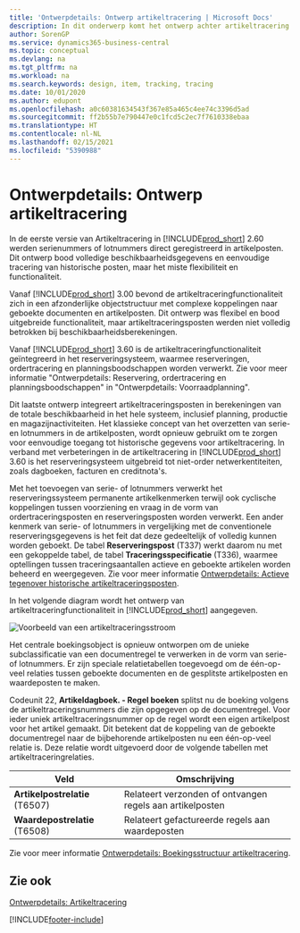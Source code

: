 ```yaml
---
title: 'Ontwerpdetails: Ontwerp artikeltracering | Microsoft Docs'
description: In dit onderwerp komt het ontwerp achter artikeltracering in Business Central aan bod.
author: SorenGP
ms.service: dynamics365-business-central
ms.topic: conceptual
ms.devlang: na
ms.tgt_pltfrm: na
ms.workload: na
ms.search.keywords: design, item, tracking, tracing
ms.date: 10/01/2020
ms.author: edupont
ms.openlocfilehash: a0c60381634543f367e85a465c4ee74c3396d5ad
ms.sourcegitcommit: ff2b55b7e790447e0c1fcd5c2ec7f7610338ebaa
ms.translationtype: HT
ms.contentlocale: nl-NL
ms.lasthandoff: 02/15/2021
ms.locfileid: "5390988"
---
```

# <a name="design-details-item-tracking-design"></a>Ontwerpdetails: Ontwerp artikeltracering
In de eerste versie van Artikeltracering in [!INCLUDE[prod_short](includes/prod_short.md)] 2.60 werden serienummers of lotnummers direct geregistreerd in artikelposten. Dit ontwerp bood volledige beschikbaarheidsgegevens en eenvoudige tracering van historische posten, maar het miste flexibiliteit en functionaliteit.  

Vanaf [!INCLUDE[prod_short](includes/prod_short.md)] 3.00 bevond de artikeltraceringfunctionaliteit zich in een afzonderlijke objectstructuur met complexe koppelingen naar geboekte documenten en artikelposten. Dit ontwerp was flexibel en bood uitgebreide functionaliteit, maar artikeltraceringsposten werden niet volledig betrokken bij beschikbaarheidsberekeningen.  

Vanaf [!INCLUDE[prod_short](includes/prod_short.md)] 3.60 is de artikeltraceringfunctionaliteit geïntegreerd in het reserveringsysteem, waarmee reserveringen, ordertracering en planningsboodschappen worden verwerkt. Zie voor meer informatie "Ontwerpdetails: Reservering, ordertracering en planningsboodschappen" in "Ontwerpdetails: Voorraadplanning".  

Dit laatste ontwerp integreert artikeltraceringsposten in berekeningen van de totale beschikbaarheid in het hele systeem, inclusief planning, productie en magazijnactiviteiten. Het klassieke concept van het overzetten van serie- en lotnummers in de artikelposten, wordt opnieuw gebruikt om te zorgen voor eenvoudige toegang tot historische gegevens voor artikeltracering. In verband met verbeteringen in de artikeltracering in [!INCLUDE[prod_short](includes/prod_short.md)] 3.60 is het reserveringsysteem uitgebreid tot niet-order netwerkentiteiten, zoals dagboeken, facturen en creditnota's.  

Met het toevoegen van serie- of lotnummers verwerkt het reserveringssysteem permanente artikelkenmerken terwijl ook cyclische koppelingen tussen voorziening en vraag in de vorm van ordertraceringsposten en reserveringsposten worden verwerkt. Een ander kenmerk van serie- of lotnummers in vergelijking met de conventionele reserveringsgegevens is het feit dat deze gedeeltelijk of volledig kunnen worden geboekt. De tabel **Reserveringspost** (T337) werkt daarom nu met een gekoppelde tabel, de tabel **Traceringsspecificatie** (T336), waarmee optellingen tussen traceringsaantallen actieve en geboekte artikelen worden beheerd en weergegeven. Zie voor meer informatie [Ontwerpdetails: Actieve tegenover historische artikeltraceringsposten](design-details-active-versus-historic-item-tracking-entries.md).  

In het volgende diagram wordt het ontwerp van artikeltraceringfunctionaliteit in [!INCLUDE[prod_short](includes/prod_short.md)] aangegeven.  

![Voorbeeld van een artikeltraceringsstroom](media/design_details_item_tracking_design.png "Voorbeeld van een artikeltraceringsstroom")  

Het centrale boekingsobject is opnieuw ontworpen om de unieke subclassificatie van een documentregel te verwerken in de vorm van serie- of lotnummers. Er zijn speciale relatietabellen toegevoegd om de één-op-veel relaties tussen geboekte documenten en de gesplitste artikelposten en waardeposten te maken.  

Codeunit 22, **Artikeldagboek. - Regel boeken** splitst nu de boeking volgens de artikeltraceringsnummers die zijn opgegeven op de documentregel. Voor ieder uniek artikeltraceringsnummer op de regel wordt een eigen artikelpost voor het artikel gemaakt. Dit betekent dat de koppeling van de geboekte documentregel naar de bijbehorende artikelposten nu een één-op-veel relatie is. Deze relatie wordt uitgevoerd door de volgende tabellen met artikeltraceringrelaties.  

|Veld|Omschrijving|  
|---------------|---------------------------------------|  
|**Artikelpostrelatie** (T6507)|Relateert verzonden of ontvangen regels aan artikelposten|  
|**Waardepostrelatie** (T6508)|Relateert gefactureerde regels aan waardeposten|  

Zie voor meer informatie [Ontwerpdetails: Boekingsstructuur artikeltracering](design-details-item-tracking-posting-structure.md).  

## <a name="see-also"></a>Zie ook  
[Ontwerpdetails: Artikeltracering](design-details-item-tracking.md)


[!INCLUDE[footer-include](includes/footer-banner.md)]